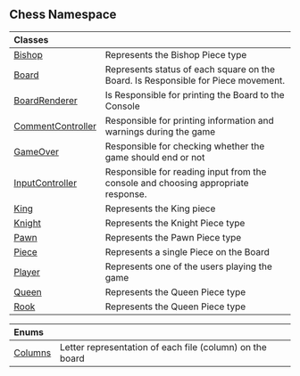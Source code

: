 ## Chess Namespace

| Classes | |
| :--- | :--- |
| [Bishop](Chess.Bishop.md 'Chess.Bishop') | Represents the Bishop Piece type |
| [Board](Chess.Board.md 'Chess.Board') | Represents status of each square on the Board. Is Responsible for Piece movement. |
| [BoardRenderer](Chess.BoardRenderer.md 'Chess.BoardRenderer') | Is Responsible for printing the Board to the Console |
| [CommentController](Chess.CommentController.md 'Chess.CommentController') | Responsible for printing information and warnings during the game |
| [GameOver](Chess.GameOver.md 'Chess.GameOver') | Responsible for checking whether the game should end or not |
| [InputController](Chess.InputController.md 'Chess.InputController') | Responsible for reading input from the console and choosing appropriate response. |
| [King](Chess.King.md 'Chess.King') | Represents the King piece |
| [Knight](Chess.Knight.md 'Chess.Knight') | Represents the Knight Piece type |
| [Pawn](Chess.Pawn.md 'Chess.Pawn') | Represents the Pawn Piece type |
| [Piece](Chess.Piece.md 'Chess.Piece') | Represents a single Piece on the Board |
| [Player](Chess.Player.md 'Chess.Player') | Represents one of the users playing the game |
| [Queen](Chess.Queen.md 'Chess.Queen') | Represents the Queen Piece type |
| [Rook](Chess.Rook.md 'Chess.Rook') | Represents the Queen Piece type |

| Enums | |
| :--- | :--- |
| [Columns](Chess.Columns.md 'Chess.Columns') | Letter representation of each file (column) on the board |
